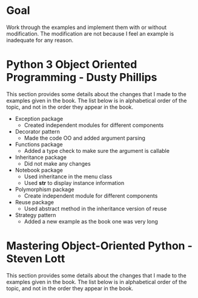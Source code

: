 
# Goal
Work through the examples and implement them with or without modification.
The modification are not because I feel an example is inadequate for any reason.

# Python 3 Object Oriented Programming - Dusty Phillips
This section provides some details about the changes that I made to the examples given in the book.
The list below is in alphabetical order of the topic, and not in the order they appear in the book.
* Exception package
  - Created independent modules for different components
* Decorator pattern
  - Made the code OO and added argument parsing
* Functions package
  - Added a type check to make sure the argument is callable
* Inheritance package
  - Did not make any changes
* Notebook package
  - Used inheritance in the menu class 
  - Used __str__ to display instance information
* Polymorphism package
  - Create independent module for different components
* Reuse package
  - Used abstract method in the inheritance version of reuse
* Strategy pattern 
  - Added a new example as the book one was very long 

# Mastering Object-Oriented Python - Steven Lott
This section provides some details about the changes that I made to the examples given in the book.
The list below is in alphabetical order of the topic, and not in the order they appear in the book.




  
